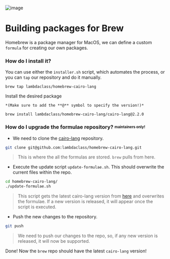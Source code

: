 ![image](https://github.com/lambdaclass/homebrew-cairo-lang/assets/53660242/04463074-fe48-460e-ae39-df14a56a59c2)
# Building packages for Brew

Homebrew is a package manager for MacOS, we can define a custom `formula` for creating our own packages.

### How do I install it?
You can use either the `installer.sh` script, which automates the process, or you can `tap` our repository and do it manually.
```
brew tap lambdaclass/homebrew-cairo-lang
```
Install the desired package

    *(Make sure to add the **@** symbol to specify the version!)*
```
brew install lambdaclass/homebrew-cairo-lang/cairo-lang@2.2.0
```

### How do I upgrade the formulae repository? <sup><sub>maintainers only!</sub></sup>
* We need to clone the [cairo-lang](https://github.com/lambdaclass/homebrew-cairo-lang) repository.
```bash
git clone git@github.com:lambdaclass/homebrew-cairo-lang.git
```
> This is where the all the formulas are stored. `brew` pulls from here.
* Execute the update script `update-formulae.sh`. This should overwrite the current files within the repo.
```bash
cd homebrew-cairo-lang/
./update-formulae.sh
```
> This script gets the latest cairo-lang version from [here](https://github.com/starkware-libs/cairo/) and overwrites the formulae. If a new version is released, it will appear once the script is executed.
* Push the new changes to the repository.
```bash
git push
```
> We need to push our changes to the repo, so, if any new version is released, it will now be supported.

Done! Now the `brew` repo should have the latest `cairo-lang` version!
